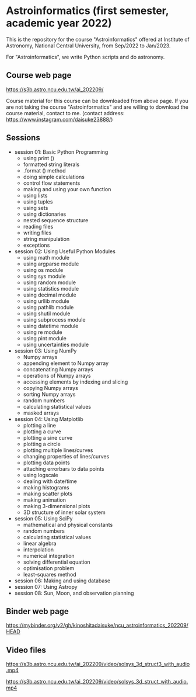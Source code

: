 # Astroinformatics (first semester, academic year 2022) #

This is the repository for the course "Astroinformatics" offered at Institute of Astronomy, National Central University, from Sep/2022 to Jan/2023.

For "Astroinformatics", we write Python scripts and do astronomy.

## Course web page ##

https://s3b.astro.ncu.edu.tw/ai_202209/

Course material for this course can be downloaded from above page.
If you are not taking the course "Astroinformatics" and are willing to download the course material, contact to me.
(contact address: https://www.instagram.com/daisuke23888/)

## Sessions ##

- session 01: Basic Python Programming
  - using print ()
  - formatted string literals
  - .format () method
  - doing simple calculations
  - control flow statements
  - making and using your own function
  - using lists
  - using tuples
  - using sets
  - using dictionaries
  - nested sequence structure
  - reading files
  - writing files
  - string manipulation
  - exceptions
- session 02: Using Useful Python Modules
  - using math module
  - using argparse module
  - using os module
  - using sys module
  - using random module
  - using statistics module
  - using decimal module
  - using urllib module
  - using pathlib module
  - using shutil module
  - using subprocess module
  - using datetime module
  - using re module
  - using pint module
  - using uncertainties module
- session 03: Using NumPy
  - Numpy arrays
  - appending element to Numpy array
  - concatenating Numpy arrays
  - operations of Numpy arrays
  - accessing elements by indexing and slicing
  - copying Numpy arrays
  - sorting Numpy arrays
  - random numbers
  - calculating statistical values
  - masked arrays
- session 04: Using Matplotlib
  - plotting a line
  - plotting a curve
  - plotting a sine curve
  - plotting a circle
  - plotting multiple lines/curves
  - changing properties of lines/curves
  - plotting data points
  - attaching errorbars to data points
  - using logscale
  - dealing with date/time
  - making histograms
  - making scatter plots
  - making animation
  - making 3-dimensional plots
  - 3D structure of inner solar system
- session 05: Using SciPy
  - mathematical and physical constants
  - random numbers
  - calculating statistical values
  - linear algebra
  - interpolation
  - numerical integration
  - solving differential equation
  - optimisation problem
  - least-squares method
- session 06: Making and using database
- session 07: Using Astropy
- session 08: Sun, Moon, and observation planning

## Binder web page ##

https://mybinder.org/v2/gh/kinoshitadaisuke/ncu_astroinformatics_202209/HEAD

## Video files ##

https://s3b.astro.ncu.edu.tw/ai_202209/video/solsys_3d_struct3_with_audio.mp4

https://s3b.astro.ncu.edu.tw/ai_202209/video/solsys_3d_struct_with_audio.mp4
